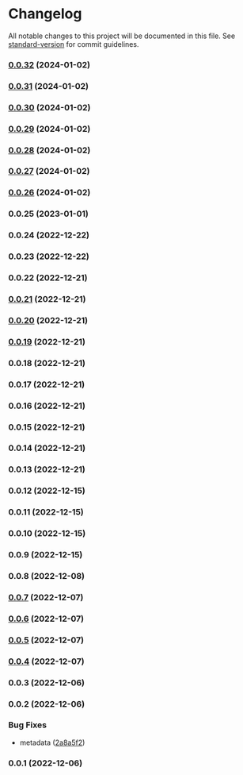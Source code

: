 # Changelog

All notable changes to this project will be documented in this file. See [standard-version](https://github.com/conventional-changelog/standard-version) for commit guidelines.

### [0.0.32](https://github.com/Kikobeats/test/compare/v0.0.31...v0.0.32) (2024-01-02)

### [0.0.31](https://github.com/Kikobeats/test/compare/v0.0.30...v0.0.31) (2024-01-02)

### [0.0.30](https://github.com/Kikobeats/test/compare/v0.0.29...v0.0.30) (2024-01-02)

### [0.0.29](https://github.com/Kikobeats/test/compare/v0.0.28...v0.0.29) (2024-01-02)

### [0.0.28](https://github.com/Kikobeats/test/compare/v0.0.27...v0.0.28) (2024-01-02)

### [0.0.27](https://github.com/Kikobeats/test/compare/v0.0.26...v0.0.27) (2024-01-02)

### [0.0.26](https://github.com/Kikobeats/test/compare/v0.0.25...v0.0.26) (2024-01-02)

### 0.0.25 (2023-01-01)

### 0.0.24 (2022-12-22)

### 0.0.23 (2022-12-22)

### 0.0.22 (2022-12-21)

### [0.0.21](https://github.com/Kikobeats/test/compare/v0.0.20...v0.0.21) (2022-12-21)

### [0.0.20](https://github.com/Kikobeats/test/compare/v0.0.19...v0.0.20) (2022-12-21)

### [0.0.19](https://github.com/Kikobeats/test/compare/v0.0.18...v0.0.19) (2022-12-21)

### 0.0.18 (2022-12-21)

### 0.0.17 (2022-12-21)

### 0.0.16 (2022-12-21)

### 0.0.15 (2022-12-21)

### 0.0.14 (2022-12-21)

### 0.0.13 (2022-12-21)

### 0.0.12 (2022-12-15)

### 0.0.11 (2022-12-15)

### 0.0.10 (2022-12-15)

### 0.0.9 (2022-12-15)

### 0.0.8 (2022-12-08)

### [0.0.7](https://github.com/Kikobeats/test/compare/v0.0.6...v0.0.7) (2022-12-07)

### [0.0.6](https://github.com/Kikobeats/test/compare/v0.0.5...v0.0.6) (2022-12-07)

### [0.0.5](https://github.com/Kikobeats/test/compare/v0.0.4...v0.0.5) (2022-12-07)

### [0.0.4](https://github.com/Kikobeats/test/compare/v0.0.3...v0.0.4) (2022-12-07)

### 0.0.3 (2022-12-06)

### 0.0.2 (2022-12-06)


### Bug Fixes

* metadata ([2a8a5f2](https://github.com/Kikobeats/test/commit/2a8a5f253adb95a8d590c9b187c68ed46df611c2))

### 0.0.1 (2022-12-06)
